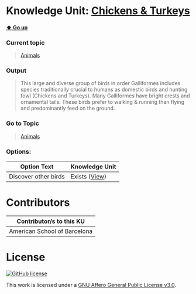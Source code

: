 # Knowledge Unit: [Chickens &amp; Turkeys](../../knowledge_units/animals/chickens-turkeys.md)

#### [:arrow_up: Go up](../../topics/animals.md)
### Current topic
> [Animals](../../topics/animals.md)
### Output
> This large and diverse group of birds in order Galliformes includes species traditionally crucial to humans as domestic birds and hunting fowl (Chickens and Turkeys). Many Galliformes have bright crests and ornamental tails. These birds prefer to walking &amp; running than flying and predominantly feed on the ground.
### Go to Topic
> [Animals](../../topics/animals.md)

### Options: 

| Option Text | Knowledge Unit |
| - | - |  
| Discover other birds  |  Exists ([View](../../knowledge_units/animals/discover-other-birds.md))  | 

# Contributors

| Contributor/s to this KU |
| - | 
| American School of Barcelona |

# License
[![GitHub license](https://img.shields.io/github/license/inbrainz/cerebro)](https://github.com/inbrainz/cerebro/blob/master/LICENSE)

This work is licensed under a [GNU Affero General Public License v3.0](https://www.gnu.org/licenses/agpl-3.0.txt).